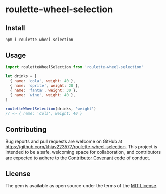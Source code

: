 # roulette-wheel-selection

## Install

```bash
npm i roulette-wheel-selection
```

## Usage

```js
import rouletteWheelSelection from 'roulette-wheel-selection'

let drinks = [
  { name: 'cola', weight: 40 },
  { name: 'sprite', weight: 20 },
  { name: 'fanta', weight: 30 },
  { name: 'wine', weight: 40 },
]

rouletteWheelSelection(drinks, 'weight')
// => { name: 'cola', weight: 40 }
```

## Contributing

Bug reports and pull requests are welcome on GitHub at https://github.com/khiav223577/roulette-wheel-selection. This project is intended to be a safe, welcoming space for collaboration, and contributors are expected to adhere to the [Contributor Covenant](http://contributor-covenant.org) code of conduct.


## License

The gem is available as open source under the terms of the [MIT License](http://opensource.org/licenses/MIT).

